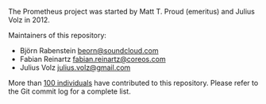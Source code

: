 The Prometheus project was started by Matt T. Proud (emeritus) and
Julius Volz in 2012.

Maintainers of this repository:

* Björn Rabenstein <beorn@soundcloud.com>
* Fabian Reinartz <fabian.reinartz@coreos.com>
* Julius Volz <julius.volz@gmail.com>

More than [100 individuals][1] have contributed to this repository. Please
refer to the Git commit log for a complete list.

[1]: https://github.com/prometheus/prometheus/graphs/contributors
